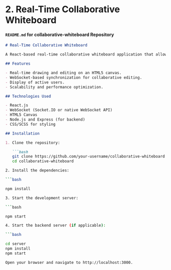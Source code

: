 # **2. Real-Time Collaborative Whiteboard**

#### `README.md` for **collaborative-whiteboard** Repository

```markdown
# Real-Time Collaborative Whiteboard

A React-based real-time collaborative whiteboard application that allows multiple users to draw, edit, and interact simultaneously. The application uses WebSockets for real-time communication and state synchronization across users.

## Features

- Real-time drawing and editing on an HTML5 canvas.
- WebSocket-based synchronization for collaborative editing.
- Display of active users.
- Scalability and performance optimization.

## Technologies Used

- React.js
- WebSocket (Socket.IO or native WebSocket API)
- HTML5 Canvas
- Node.js and Express (for backend)
- CSS/SCSS for styling

## Installation

1. Clone the repository:

   ```bash
   git clone https://github.com/your-username/collaborative-whiteboard.git
   cd collaborative-whiteboard

2. Install the dependencies:

```bash

npm install

3. Start the development server:

```bash

npm start

4. Start the backend server (if applicable):

```bash

cd server
npm install
npm start

Open your browser and navigate to http://localhost:3000.

